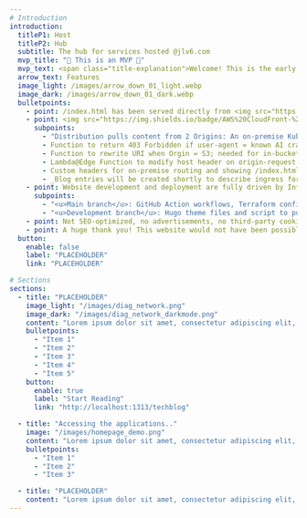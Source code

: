 ```yaml
---
# Introduction
introduction:
  titleP1: Host
  titleP2: Hub
  subtitle: The hub for services hosted @jlv6.com
  mvp_title: "🚧 This is an MVP 🚧"
  mvp_text: <span class="title-explanation">Welcome! This is the early version of the site. Most features are broken and pratically all content is missing. New builds are being released daily to fix and improve things.</span>
  arrow_text: Features
  image_light: /images/arrow_down_01_light.webp
  image_dark: /images/arrow_down_01_dark.webp
  bulletpoints:
    - point: /index.html has been served directly from <img src="https://img.shields.io/badge/AWS%20S3-%23FF9900.svg?logo=amazon-web-services&logoColor=white" alt="AWS Badge"> .
    - point: <img src="https://img.shields.io/badge/AWS%20CloudFront-%23FF9900.svg?logo=amazon-web-services&logoColor=white" alt="AWS Cloudfront Badge"> handles caching and delivery of all other content, with these specific details.. 
      subpoints:
        - "Distribution pulls content from 2 Origins: An on-premise Kubernetes cluster <br> (primary) or a EU-hosted AWS S3 bucket (secondary)."
        - Function to return 403 Forbidden if user-agent = known AI crawler bot.
        - Function to rewrite URI when Orgin = S3; needed for in-bucket versioning.
        - Lambda@Edge Function to modify host header on origin-request to Origin = S3.
        - Custom headers for on-premise routing and showing /index.html location.
        - _Blog entries will be created shortly to describe ingress for this static site and its <br> CI/CD pipeline._ 
    - point: Website development and deployment are fully driven by Infrastructure as Code (IaC). Project code is stored in GitHub repository <a href="https://github.com/v6Org01/jlv6"><img src="https://img.shields.io/badge/v6Org01%2Fjlv6-%23000000.svg?logo=github&logoColor=white" alt="GitHub/jlv6 Badge"></a>.
      subpoints:
        - "<u>Main branch</u>: GitHub Action workflows, Terraform config files, Docker files,  ArgoCD application manifests and /public dir."
        - "<u>Development branch</u>: Hugo theme files and script to push /public to main."
    - point: Not SEO-optimized, no advertisements, no third-party cookies, no user profiling, no data collection. The Private Policy can be found <a href="https://www.jlv6.com/privacy-policy" class="a1">here</a>.
    - point: A huge thank you! This website would not have been possible without the incredible contributions to the Hugo framework and the Hugoplate theme, developed by Zeon Studio.
  button:
    enable: false
    label: "PLACEHOLDER"
    link: "PLACEHOLDER"

# Sections
sections:
  - title: "PLACEHOLDER"
    image_light: "/images/diag_network.png"
    image_dark: "/images/diag_network_darkmode.png"
    content: "Lorem ipsum dolor sit amet, consectetur adipiscing elit, sed do eiusmod tempor incididunt ut labore et dolore magna aliqua."
    bulletpoints:
      - "Item 1"
      - "Item 2"
      - "Item 3"
      - "Item 4"
      - "Item 5"
    button:
      enable: true
      label: "Start Reading"
      link: "http://localhost:1313/techblog"

  - title: "Accessing the applications.."
    image: "/images/homepage_demo.png"
    content: "Lorem ipsum dolor sit amet, consectetur adipiscing elit, sed do eiusmod tempor incididunt ut labore et dolore magna aliqua."
    bulletpoints:
      - "Item 1"
      - "Item 2"
      - "Item 3"

  - title: "PLACEHOLDER"
    content: "Lorem ipsum dolor sit amet, consectetur adipiscing elit, sed do eiusmod tempor incididunt ut labore et dolore magna aliqua."
---
```

